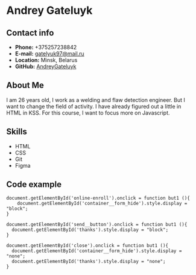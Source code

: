 # **Andrey Gateluyk**

## **Contact info**
* **Phone:** +375257238842
* **E-mail:** gatelyuk97@mail.ru
* **Location:** Minsk, Belarus
* **GitHub:** [AndreyGateluyk](https://github.com/AndreyGateluyk?tab=repositories)

## **About Me**
I am 26 years old, I work as a welding and flaw detection engineer. But I want to change the field of activity. I have already figured out a little in HTML in KSS. For this course, I want to focus more on Javascript.

## **Skills**
* HTML
* CSS
* Git
* Figma

## **Code example**
```
document.getElementById('online-enroll').onclick = function but1 (){
    document.getElementById('container__form_hide').style.display = "block";
}

document.getElementById('send__button').onclick = function but1 (){
  document.getElementById('thanks').style.display = "block";
}

document.getElementById('close').onclick = function but1 (){
  document.getElementById('container__form_hide').style.display = "none";
  document.getElementById('thanks').style.display = "none";
}
```
